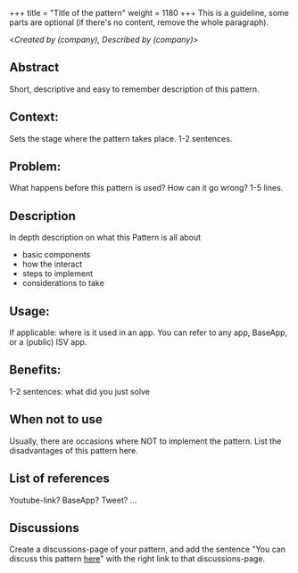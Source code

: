 +++
title = "Title of the pattern"
weight = 1180
+++
This is a guideline, some parts are optional (if there's no content, remove the whole paragraph).

<_Created by (company), Described by (company)_\>

## Abstract

Short, descriptive and easy to remember description of this pattern.

## Context: 

Sets the stage where the pattern takes place. 1-2 sentences.

## Problem: 

What happens before this pattern is used? How can it go wrong? 1-5 lines.

## Description

In depth description on what this Pattern is all about
- basic components
- how the interact
- steps to implement
- considerations to take

## Usage: 

If applicable: where is it used in an app.  You can refer to any app, BaseApp, or a (public) ISV app.

## Benefits:

1-2 sentences: what did you just solve

## When not to use

Usually, there are occasions where NOT to implement the pattern.  List the disadvantages of this pattern here.

## List of references

Youtube-link? BaseApp? Tweet? ...

## Discussions

Create a discussions-page of your pattern, and add the sentence "You can discuss this pattern [here](https://github.com/microsoft/alguidelines/discussions/42)" with the right link to that discussions-page.  